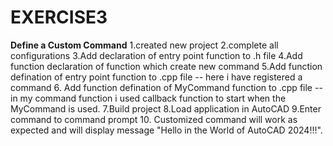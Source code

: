 # EXERCISE3
**Define a Custom Command**
1.created new project
2.complete all configurations
3.Add declaration of entry point function to .h file
4.Add function declaration of function which create new command
5.Add function defination of entry point function to .cpp file 
         -- here i have registered a command
6. Add function defination of MyCommand function to .cpp file
          -- in my command function i used callback function to start when the MyCommand is used.
7.Build project
8.Load application in AutoCAD
9.Enter command to command prompt
10. Customized command will work as expected and will display message "Hello in the World of AutoCAD 2024!!!".

